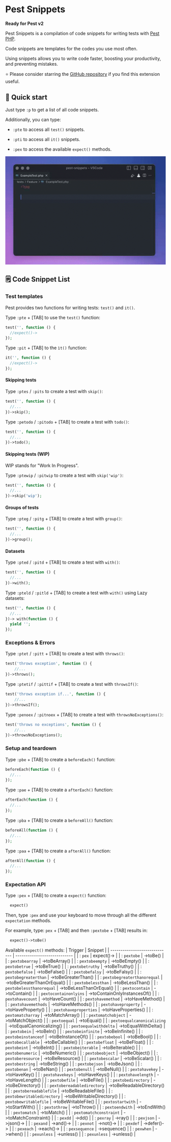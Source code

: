 # Pest Snippets

**Ready for Pest v2**

Pest Snippets is a compilation of code snippets for writing tests with [Pest PHP](https://pestphp.com/).

Code snippets are templates for the codes you use most often.

Using snippets allows you to write code faster, boosting your productivity, and preventing mistakes.

⭐ Please consider starring the [GitHub repository](https://github.com/dansysanalyst/pest-snippets) if you find this extension useful.

## 🚀 Quick start

Just type `:p` to get a list of all code snippets.

Additionally, you can type:

- `:pte` to access all `test()` snippets.

- `:pti` to access all `it()` snippets.

- `:pex` to access the available `expect()` methods.

![Screenshot](https://github.com/dansysanalyst/pest-snippets/raw/main/images/screenshot.gif)

## 🗒️ Code Snippet List

### Test templates

Pest provides two functions for writing tests: `test()` and `it()`.

Type `:pte` + [TAB] to use the `test()` function:

```php
test('', function () {
  //expect()->
});
```

Type `:pit` + [TAB] to the `ìt()` function:

```php
it('', function () {
  //expect()->
});
```

#### Skipping tests

Type `:ptes` / `:pits` to create a test with `skip()`:

```php
test('', function () {
  //...
})->skip();
```

Type `:petodo` / `:pitodo` + [TAB] to create a test with `todo()`:

```php
test('', function () {
  //...
})->todo();
```

#### Skipping tests (WIP)

WIP stands for "Work In Progress".

Type `:ptewip` / `:pitwip` to create a test with `skip('wip')`:

```php
test('', function () {
  //...
})->skip('wip');
```

#### Groups of tests

Type `:pteg` / `:pitg` + [TAB] to create a test with `group()`:

```php
test('', function () {
  //...
})->group();
```

#### Datasets

Type `:pted` / `:pitd` + [TAB] to create a test with `with()`:

```php
test('', function () {
  //...
})->with();
```

Type `:pteld` / `:pitld` + [TAB] to create a test with `with()` using Lazy datasets:

```php
test('', function () {
  //...
})-> with(function () {
  yield '';
});
```

### Exceptions & Errors

Type `:ptet` / `:pitt` + [TAB] to create a test with `throws()`:

```php
test('throws exception', function () {
    //...
})->throws();
```

Type `:ptetif` / `:pittif` + [TAB] to create a test with `throwsIf()`:

```php
test('throws exception if...', function () {
    //...
})->throwsIf();
```

Type `:penoex` / `:pitnoex` + [TAB] to create a test with `throwsNoExceptions()`:

```php
test('throws no exceptions', function () {
    //...
})->throwsNoExceptions();
```

### Setup and teardown

Type `:pbe` + [TAB] to create a `beforeEach()` function:

```php
beforeEach(function () {
  //...
});
```

Type `:pae` + [TAB] to create a `afterEach()` function:

```php
afterEach(function () {
  //...
});
```

Type `:pba` + [TAB] to create a `beforeAll()` function:

```php
beforeAll(function () {
  //...
});
```

Type `:paa` + [TAB] to create a `afterAll()` function:

```php
afterAll(function () {
  //...
});
```

### Expectation API

Type `:pex` + [TAB] to create a `expect()` function:

```php
  expect()
```

Then, type `:pex` and use your keyboard to move through all the different `expectation` methods.

For example, type: `pex` + [TAB]  and then `:pextobe` + [TAB] results in:

```php
  expect()->toBe()
```

Available `expect()` methods:
| Trigger                       | Snippet                      |
| ----------------------------- | ---------------------------- |
| : `pex`                       | expect()->                   |
| : `pextobe`                   | ->toBe()                     |
| : `pextobearray`              | ->toBeArray()                |
| : `pextobeempty`              | ->toBeEmpty()                |
| : `pextobetrue`               | ->toBeTrue()                 |
| : `pextobetruthy`             | ->toBeTruthy()               |
| : `pextobefalse`              | ->toBeFalse()                |
| : `pextobefalsy`              | ->toBeFalsy()                |
| : `pextobegreaterthan`        | ->toBeGreaterThan()          |
| : `pextobegreaterthanorequal` | ->toBeGreaterThanOrEqual()   |
| : `pextobelessthan`           | ->toBeLessThan()             |
| : `pextobelessthanorequal`    | ->toBeLessThanOrEqual()      |
| : `pextocontain`              | ->toContain()                |
| : `pextocontainonlyins`       | ->toContainOnlyInstancesOf() |
| : `pextohavecount`            | ->toHaveCount()              |
| : `pextohavemethod`           | ->toHaveMethod()             |
| : `pextohavemethods`          | ->toHaveMethods()            |
| : `pextohaveproperty`         | ->toHaveProperty()           |
| : `pextohaveproperties`       | ->toHaveProperties()         |
| : `pextomatcharray`           | ->toMatchArray()             |
| : `pextomatchobject`          | ->toMatchObject()            |
| : `pextoequal`                | ->toEqual()                  |
| : `pextoequalcanonicalizing`  | ->toEqualCanonicalizing()    |
| : `pextoequalwithdelta`       | ->toEqualWithDelta()         |
| : `pextobein`                 | ->toBeIn()                   |
| : `pextobeinfinite`           | ->toBeInfinite()             |
| : `pextobeinstanceof`         | ->toBeInstanceOf()           |
| : `pextobebool`               | ->toBeBool()                 |
| : `pextobecallable`           | ->toBeCallable()             |
| : `pextobefloat`              | ->toBeFloat()                |
| : `pextobeint`                | ->toBeInt()                  |
| : `pextobeiterable`           | ->toBeIterable()             |
| : `pextobenumeric`            | ->toBeNumeric()              |
| : `pextobeobject`             | ->toBeObject()               |
| : `pextoberesource`           | ->toBeResource()             |
| : `pextobescalar`             | ->toBeScalar()               |
| : `pextobestring`             | ->toBeString()               |
| : `pextobejson`               | ->toBeJson()                 |
| : `pextobenan`                | ->toBeNan()                  |
| : `pextobenull`               | ->toBeNull()                 |
| : `pextohavekey`              | ->toHaveKey()                |
| : `pextohavekeys`             | ->toHaveKeys()               |
| : `pextohavelength`           | ->toHaveLength()             |
| : `pextobefile`               | ->toBeFile()                 |
| : `pextobedirectory`          | ->toBeDirectory()            |
| : `pextobereadabledirectory`  | ->toBeReadableDirectory()    |
| : `pextobereadablefile`       | ->toBeReadableFile()         |
| : `pextobewritabledirectory`  | ->toBeWritableDirectory()    |
| : `pextobewritablefile`       | ->toBeWritableFile()         |
| : `pextostartwith`            | ->toStartWith()              |
| : `pextothrow`                | ->toThrow()                  |
| : `pextoendwith`              | ->toEndWith()                |
| : `pextomatch`                | ->toMatch()                  |
| : `pextomatchconstraint`      | ->toMatchConstraint()        |
| : `pexdd`                     | ->dd()                       |
| : `pexray`                    | ->ray()                      |
| : `pexjson`                   | ->json()->                   |
| : `pexand`                    | ->and()->                    |
| : `pexnot`                    | ->not()->                    |
| : `pexdef`                    | ->defer()->                  |
| : `pexeach`                   | ->each()->                   |
| : `pexsequence`               | ->sequence()                 |
| : `pexwhen`                   | ->when()                     |
| : `pexunless`                 | ->unless()                   |
| : `pexunless`                 | ->unless()                   |
